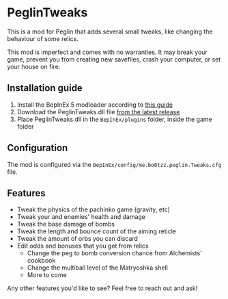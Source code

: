 # PeglinTweaks

This is a mod for Peglin that adds several small tweaks, like changing the behaviour of some relics.

This mod is imperfect and comes with no warranties. It may break your game, prevent you from creating new savefiles,
crash your computer, or set your house on fire.

## Installation guide

1. Install the BepInEx 5 modloader according
   to [this guide](https://docs.bepinex.dev/articles/user_guide/installation/index.html)
2. Download the PeglinTweaks.dll file [from the latest release](https://github.com/bo0tzz/PeglinTweaks/releases/latest/download/PeglinTweaks.dll)
3. Place PeglinTweaks.dll in the `BepInEx/plugins` folder, inside the game folder

## Configuration

The mod is configured via the `BepInEx/config/me.bo0tzz.peglin.Tweaks.cfg` file.  

## Features

* Tweak the physics of the pachinko game (gravity, etc)
* Tweak your and enemies' health and damage
* Tweak the base damage of bombs
* Tweak the length and bounce count of the aiming reticle
* Tweak the amount of orbs you can discard
* Edit odds and bonuses that you get from relics
  * Change the peg to bomb conversion chance from Alchemists' cookbook
  * Change the multiball level of the Matryoshka shell
  * More to come  

Any other features you'd like to see? Feel free to reach out and ask!
